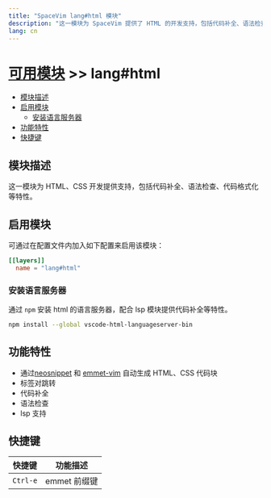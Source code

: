 ```yaml
---
title: "SpaceVim lang#html 模块"
description: "这一模块为 SpaceVim 提供了 HTML 的开发支持，包括代码补全、语法检查、代码格式化等特性。"
lang: cn
---
```


# [可用模块](../../) >> lang#html

<!-- vim-markdown-toc GFM -->

- [模块描述](#模块描述)
- [启用模块](#启用模块)
  - [安装语言服务器](#安装语言服务器)
- [功能特性](#功能特性)
- [快捷键](#快捷键)

<!-- vim-markdown-toc -->

## 模块描述

这一模块为 HTML、CSS 开发提供支持，包括代码补全、语法检查、代码格式化等特性。

## 启用模块

可通过在配置文件内加入如下配置来启用该模块：

```toml
[[layers]]
  name = "lang#html"
```

### 安装语言服务器

通过 `npm` 安装 html 的语言服务器，配合 lsp 模块提供代码补全等特性。

```bash
npm install --global vscode-html-languageserver-bin
```

## 功能特性

- 通过[neosnippet](https://github.com/Shougo/neosnippet.vim/) 和 [emmet-vim](https://github.com/mattn/emmet-vim) 自动生成 HTML、CSS 代码块
- 标签对跳转
- 代码补全
- 语法检查
- lsp 支持

## 快捷键

| 快捷键   | 功能描述     |
| -------  | ------------ |
| `Ctrl-e` | emmet 前缀键 |
